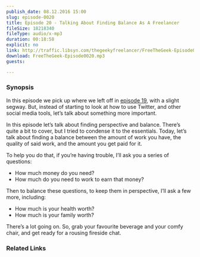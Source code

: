 ```yaml
---
publish_date: 08.12.2016 15:00
slug: episode-0020
title: Episode 20 - Talking About Finding Balance As A Freelancer
fileSize: 18218340
fileType: audio/x-mp3
duration: 00:18:58
explicit: no
link: http://traffic.libsyn.com/thegeekyfreelancer/FreeTheGeek-Episode0020.mp3
download: FreeTheGeek-Episode0020.mp3
guests:

---
```

### Synopsis

In this episode we pick up where we left off in [episode 19](/episode/episode-0019), with a slight segway. But, instead of starting to look at how to use Twitter, and other social media tools, let’s talk about something more important.

In this episode let’s talk about finding perspective and balance. There’s quite a bit to cover, but I tried to condense it to the essentials. Today, let’s talk about finding a balance between the amount of work you have, the quality of said work, and the amount you get paid for it.

To help you do that, if you’re having trouble, I’ll ask you a series of questions:

- How much money do you need?
- How much do you need to work to earn that money?

Then to balance these questions, to keep them in perspective, I’ll ask a few more, including:

- How much is your health worth?
- How much is your family worth?

There’s a lot going on. So, grab your favourite beverage and your comfy chair, and get ready for a rousing fireside chat.

### Related Links

